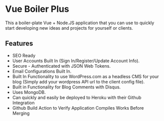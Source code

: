 # Vue Boiler Plus
This a boiler-plate Vue + Node.JS application that you can use to quickly start developing new ideas and projects for yourself or clients.

## Features
- SEO Ready
- User Accounts Built In (Sign In/Register/Update Account Info).
- Secure - Authenticated with JSON Web Tokens.
- Email Configurations Built In.
- Built In Functionality to use WordPress.com as a headless CMS for your blog (Simply add your wordpress API url to the client config file).
- Built in Functionality for Blog Comments with Disqus.
- Uses MongoDB.
- Can quickly and easily be deployed to Heroku with their Github Integration
- Github Build Action to Verify Application Compiles Works Before Merging
